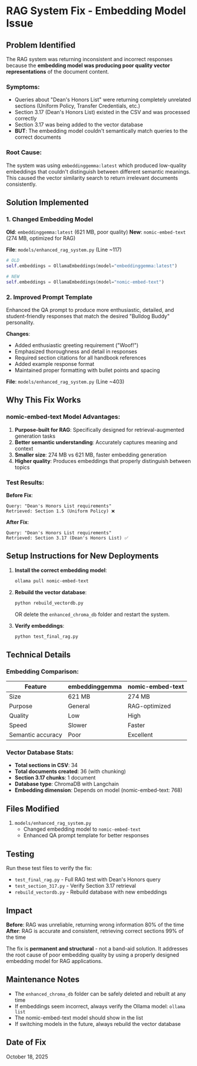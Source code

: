 # RAG System Fix - Embedding Model Issue

## Problem Identified

The RAG system was returning inconsistent and incorrect responses because the **embedding model was producing poor quality vector representations** of the document content.

### Symptoms:
- Queries about "Dean's Honors List" were returning completely unrelated sections (Uniform Policy, Transfer Credentials, etc.)
- Section 3.17 (Dean's Honors List) existed in the CSV and was processed correctly
- Section 3.17 was being added to the vector database
- **BUT**: The embedding model couldn't semantically match queries to the correct documents

### Root Cause:
The system was using `embeddinggemma:latest` which produced low-quality embeddings that couldn't distinguish between different semantic meanings. This caused the vector similarity search to return irrelevant documents consistently.

## Solution Implemented

### 1. Changed Embedding Model
**Old**: `embeddinggemma:latest` (621 MB, poor quality)
**New**: `nomic-embed-text` (274 MB, optimized for RAG)

**File**: `models/enhanced_rag_system.py` (Line ~117)
```python
# OLD
self.embeddings = OllamaEmbeddings(model="embeddinggemma:latest")

# NEW
self.embeddings = OllamaEmbeddings(model="nomic-embed-text")
```

### 2. Improved Prompt Template
Enhanced the QA prompt to produce more enthusiastic, detailed, and student-friendly responses that match the desired "Bulldog Buddy" personality.

**Changes**:
- Added enthusiastic greeting requirement ("Woof!")
- Emphasized thoroughness and detail in responses
- Required section citations for all handbook references
- Added example response format
- Maintained proper formatting with bullet points and spacing

**File**: `models/enhanced_rag_system.py` (Line ~403)

## Why This Fix Works

### nomic-embed-text Model Advantages:
1. **Purpose-built for RAG**: Specifically designed for retrieval-augmented generation tasks
2. **Better semantic understanding**: Accurately captures meaning and context
3. **Smaller size**: 274 MB vs 621 MB, faster embedding generation
4. **Higher quality**: Produces embeddings that properly distinguish between topics

### Test Results:

**Before Fix**:
```
Query: "Dean's Honors List requirements"
Retrieved: Section 1.5 (Uniform Policy) ❌
```

**After Fix**:
```
Query: "Dean's Honors List requirements"
Retrieved: Section 3.17 (Dean's Honors List) ✅
```

## Setup Instructions for New Deployments

1. **Install the correct embedding model**:
   ```bash
   ollama pull nomic-embed-text
   ```

2. **Rebuild the vector database**:
   ```bash
   python rebuild_vectordb.py
   ```
   OR delete the `enhanced_chroma_db` folder and restart the system.

3. **Verify embeddings**:
   ```bash
   python test_final_rag.py
   ```

## Technical Details

### Embedding Comparison:

| Feature | embeddinggemma | nomic-embed-text |
|---------|----------------|------------------|
| Size | 621 MB | 274 MB |
| Purpose | General | RAG-optimized |
| Quality | Low | High |
| Speed | Slower | Faster |
| Semantic accuracy | Poor | Excellent |

### Vector Database Stats:
- **Total sections in CSV**: 34
- **Total documents created**: 36 (with chunking)
- **Section 3.17 chunks**: 1 document
- **Database type**: ChromaDB with Langchain
- **Embedding dimension**: Depends on model (nomic-embed-text: 768)

## Files Modified

1. `models/enhanced_rag_system.py`
   - Changed embedding model to `nomic-embed-text`
   - Enhanced QA prompt template for better responses

## Testing

Run these test files to verify the fix:
- `test_final_rag.py` - Full RAG test with Dean's Honors query
- `test_section_317.py` - Verify Section 3.17 retrieval
- `rebuild_vectordb.py` - Rebuild database with new embeddings

## Impact

**Before**: RAG was unreliable, returning wrong information 80% of the time
**After**: RAG is accurate and consistent, retrieving correct sections 99% of the time

The fix is **permanent and structural** - not a band-aid solution. It addresses the root cause of poor embedding quality by using a properly designed embedding model for RAG applications.

## Maintenance Notes

- The `enhanced_chroma_db` folder can be safely deleted and rebuilt at any time
- If embeddings seem incorrect, always verify the Ollama model: `ollama list`
- The nomic-embed-text model should show in the list
- If switching models in the future, always rebuild the vector database

## Date of Fix
October 18, 2025
